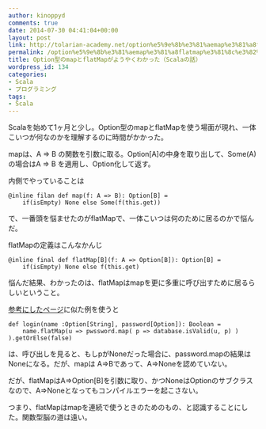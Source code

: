 ```yaml
---
author: kinoppyd
comments: true
date: 2014-07-30 04:41:04+00:00
layout: post
link: http://tolarian-academy.net/option%e5%9e%8b%e3%81%aemap%e3%81%a8flatmap%e3%81%8c%e3%82%88%e3%81%86%e3%82%84%e3%81%8f%e3%82%8f%e3%81%8b%e3%81%a3%e3%81%9f%ef%bc%88scala%e3%81%ae%e8%a9%b1%ef%bc%89/
permalink: /option%e5%9e%8b%e3%81%aemap%e3%81%a8flatmap%e3%81%8c%e3%82%88%e3%81%86%e3%82%84%e3%81%8f%e3%82%8f%e3%81%8b%e3%81%a3%e3%81%9f%ef%bc%88scala%e3%81%ae%e8%a9%b1%ef%bc%89
title: Option型のmapとflatMapがようやくわかった（Scalaの話）
wordpress_id: 134
categories:
- Scala
- プログラミング
tags:
- Scala
---
```


Scalaを始めて1ヶ月と少し。Option型のmapとflatMapを使う場面が現れ、一体こいつが何なのかを理解するのに時間がかかった。

mapは、A => B の関数を引数に取る。Option[A]の中身を取り出して、Some(A)の場合はA => B を適用し、Option化して返す。

内側でやっていることは

    
    @inline filan def map(f: A => B): Option[B] = 
        if(isEmpty) None else Some(f(this.get))


で、一番頭を悩ませたのがflatMapで、一体こいつは何のために居るのかで悩んだ。

flatMapの定義はこんなかんじ

    
    @inline final def flatMap[B](f: A => Option[B]): Option[B] =
        if(isEmpty) None else f(this.get)


悩んだ結果、わかったのは、flatMapはmapを更に多重に呼び出すために居るらしいということ。

[参考にしたページ](http://xerial.org/scala-cookbook/recipes/2012/08/15/option/)に似た例を使うと

    
    def login(name :Option[String], password[Option]): Boolean =
        name.flatMap(u => pwssword.map( p => database.isValid(u, p) ) ).getOrElse(false)


は、呼び出しを見ると、もしpがNoneだった場合に、password.mapの結果はNoneになる。だが、mapは A=>Bであって、A=>Noneを認めていない。

だが、flatMapはA=>Option[B]を引数に取り、かつNoneはOptionのサブクラスなので、A=>Noneとなってもコンパイルエラーを起こさない。

つまり、flatMapはmapを連続で使うときのためのもの、と認識することにした。関数型脳の道は遠い。



